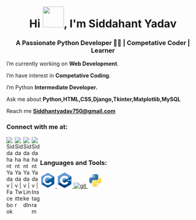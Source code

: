 <h1 align="center">Hi <img src="Wave.gif" height="55px" width="55px">, I'm Siddahant Yadav</h1>
<h3 align="center">

A Passionate Python Developer 👨‍💻 | Competative Coder | Learner
</h3>

I’m currently working on **Web Development**.
  
I’m have interest  in **Competative Coding**.

I’m Python **Intermediate Developer.**

Ask me about **Python,HTML,CSS,Django,Tkinter,Matplotlib,MySQL**

Reach me **Siddhantyadav750@gmail.com**

<h3 align="left">Connect with me at:</h3>
<a href="https://www.facebook.com/profile.php?id=100072553186448" target="blank"><img align="left" alt="Siddahant Yadav | Facebook" width="22px" src="https://cdn.jsdelivr.net/gh/devicons/devicon/icons/facebook/facebook-original.svg" /> </a>
<a href="https://twitter.com/Siddhan77341547" target="blank"><img align="left" alt="Siddahant Yadav | Twitter" width="22px" src="https://cdn.jsdelivr.net/gh/devicons/devicon/icons/twitter/twitter-original.svg" /></a> 
<a href="https://www.linkedin.com/in/siddahant-yadav-668b24229/" target="blank"><img align="left" alt="Siddahant Yadav | LinkedIn" width="22px" src="https://cdn-icons-png.flaticon.com/512/174/174857.png" /> </a> 
<a href="https://www.instagram.com/siddahantyadav/" target="blank"><img align="left" alt="Siddahant Yadav | Instagram" width="22px" src="https://cdn-icons-png.flaticon.com/512/3621/3621435.png" /></a><br><br>

<h3 align="left">Languages and Tools:</h3>
<a href="https://www.w3schools.com/c/c_intro.php" target="_blank"> <img src="https://raw.githubusercontent.com/devicons/devicon/master/icons/c/c-original.svg" alt="c" width="40" height="40"/> </a> 
<a href="https://www.w3schools.com/cpp/default.asp" target="_blank"> <img src="https://raw.githubusercontent.com/devicons/devicon/master/icons/cplusplus/cplusplus-original.svg" alt="cplusplus" width="40" height="40"/> </a> 
<a href="https://git-scm.com/" target="_blank"> <img src="https://www.vectorlogo.zone/logos/git-scm/git-scm-icon.svg" alt="git" width="40" height="40"/> </a> 
<a href="https://www.python.org" target="_blank"> <img src="https://raw.githubusercontent.com/devicons/devicon/master/icons/python/python-original.svg" alt="python" width="40" height="40"/> </a>
<br />

